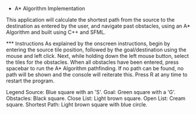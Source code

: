 * A* Algorithm Implementation

This application will calculate the shortest path from the source to the destination as entered by the user, 
and navigate past obstacles, using an A* Algorithm and built using C++ and SFML.


*** Instructions
As explained by the onscreen instructions, begin by entering the source tile position, followed by the goal/destination using the mouse and left click.
Next, while holding down the left mouse button, select the tiles for the obstacles.
When all obstacles have been entered, press spacebar to run the A* Algorithm pathfinding.
If no path can be found, no path will be shown and the console will reiterate this.
Press R at any time to restart the program.

Legend
Source: 	Blue square with an 'S'. 
Goal:		Green square with a 'G'.
Obstacles:	Black square.
Close List:	Light brown square.
Open List:	Cream square.
Shortest Path:	Light brown square with blue circle.

